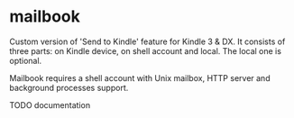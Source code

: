 mailbook
========

Custom version of 'Send to Kindle' feature for Kindle 3 &amp; DX. It consists of three parts: on Kindle device, on shell account and local. The local one is optional.

Mailbook requires a shell account with Unix mailbox, HTTP server and background processes support. 

TODO documentation
